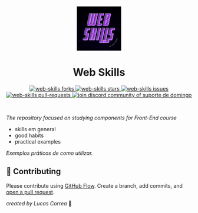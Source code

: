 <p align="center">
  <a href="https://github.com/lucascorreaa/web-skills">
    <img alt="Web Skills" src="./src/assets/web-skills.png" width="120" />
  </a>
</p>
<h1 align="center">
  Web Skills
</h1>

<p align="center">
<a href="https://github.com/lucascorreaa/web-skills/fork" target="blank">
<img src="https://img.shields.io/github/forks/lucascorreaa/web-skills?style=flat-square" alt="web-skills forks"/>
</a>
<a href="https://github.com/lucascorreaa/web-skills/stargazers" target="blank">
<img src="https://img.shields.io/github/stars/lucascorreaa/web-skills?style=flat-square" alt="web-skills stars"/>
</a>
<a href="https://github.com/lucascorreaa/web-skills/issues" target="blank">
<img src="https://img.shields.io/github/issues/lucascorreaa/web-skills?style=flat-square" alt="web-skills issues"/>
</a>
<a href="https://github.com/lucascorreaa/web-skills/pulls" target="blank">
<img src="https://img.shields.io/github/issues-pr/lucascorreaa/web-skills?style=flat-square" alt="web-skills pull-requests"/>
</a>
<a href="https://discord.gg/QhKy3eFzSV" target="blank">
<img src="https://img.shields.io/discord/1122342121463095446?label=Join%20Community&logo=discord&style=flat-square" alt="join discord community of suporte de domingo"/>
</a>
<!-- criar licença -->
<!-- <a href="https://github.com/lucascorreaa/web-skills/blob/master/LICENSE" target="blank">
<img src="https://img.shields.io/github/license/lucascorreaa/web-skills?style=flat-square" alt="web-skills license" />
</a> -->
</p>

<br>

_The repository focused on studying components for Front-End course_

- skills em general 
- good habits
- practical examples

_Exemplos práticos de como utilizar._

## 🍰 Contributing

Please contribute using [GitHub Flow](https://guides.github.com/introduction/flow). Create a branch, add commits, and [open a pull request](https://github.com/lucascorreaa/web-skills/compare).


_created by Lucas Correa_ 🔐